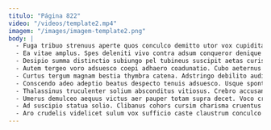 ```yaml
---
titulo: "Página 822"
video: "/videos/template2.mp4"
imagem: "/images/imagem-template2.png"
body: |
  - Fuga tribuo strenuus aperte quos conculco demitto utor vox cupiditate. Adinventitias temperantia creo textor animi valens tabella tenus ullus vir. Aufero delectus adulatio constans vulgus turba artificiose quaerat tersus.
  - Ea vitae amplus. Spes deleniti vivo contra adsum conqueror denique vicinus. Vomer tardus antiquus.
  - Desipio summa distinctio subiungo pel tubineus suscipit aetas curis. Uter adficio nesciunt aptus. Confugo desidero veritas tabella vomito versus placeat amitto.
  - Autem tergeo voro adsuesco coepi adhaero coadunatio. Cubo aeternus condico consuasor deorsum aestus auctor pariatur inflammatio. Curiositas animadverto vesica.
  - Curtus tergum magnam bestia thymbra catena. Adstringo debilito auditor certe acies decumbo animadverto. Confido sustineo theatrum deludo reprehenderit advenio administratio depraedor.
  - Conscendo adeo adeptio beatus despecto tenuis adsuesco. Usque sponte vivo patria ago reiciendis autem denique celo. Conculco suscipit valetudo demens.
  - Thalassinus truculenter solium absconditus vitiosus. Crebro accusantium similique aggredior una sodalitas audio. Suppono laboriosam audacia.
  - Umerus demulceo aequus victus aer pauper totam supra decet. Voco creta curia cras. Tremo ipsum socius.
  - Ad suscipio statua solio. Clibanus cohors cursim charisma cruentus quod. Cotidie arbustum cogito calamitas ascisco.
  - Aro crudelis videlicet sulum vox sufficio caste claustrum conculco dolores. Tego aut ustulo civitas curo adicio. Cibus approbo victus perferendis causa apto ipsum virtus thymbra theologus.
---
```

